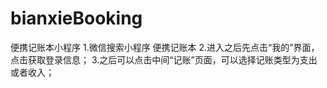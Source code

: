 # bianxieBooking
便携记账本小程序
1.微信搜索小程序  便携记账本
2.进入之后先点击“我的”界面，点击获取登录信息；
3.之后可以点击中间“记账”页面，可以选择记账类型为支出或者收入；
